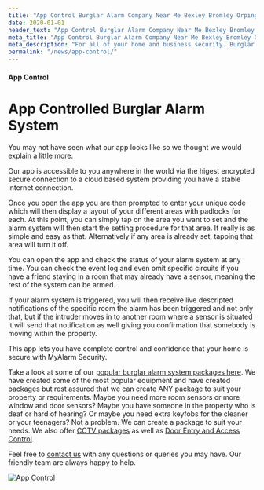 ```yaml
---
title: "App Control Burglar Alarm Company Near Me Bexley Bromley Orpington"
date: 2020-01-01
header_text: "App Control Burglar Alarm Company Near Me Bexley Bromley Orpington"
meta_title: "App Control Burglar Alarm Company Near Me Bexley Bromley Orpington"
meta_description: "For all of your home and business security. Burglar Alarm Servicing, Burglar Alarm Installation, Alarm Battery and CCTV. Call 020 8302 4065 or email us."
permalink: "/news/app-control/"
---
```


#### App Control

# App Controlled Burglar Alarm System

You may not have seen what our app looks like so we thought we would explain a little more.

Our app is accessible to you anywhere in the world via the higest encrypted secure connection to a cloud based system providing you have a stable internet connection.

Once you open the app you are then prompted to enter your unique code which will then display a layout of your different areas with padlocks for each. At this point, you can simply tap on the area you want to set and the alarm system will then start the setting procedure for that area. It really is as simple and easy as that. Alternatively if any area is already set, tapping that area will turn it off.

You can open the app and check the status of your alarm system at any time. You can check the event log and even omit specific circuits if you have a friend staying in a room that may already have a sensor, meaning the rest of the system can be armed.

If your alarm system is triggered, you will then receive live descripted notifications of the specific room the alarm has been triggered and not only that, but if the intruder moves in to another room where a sensor is situated it will send that notification as well giving you confirmation that somebody is moving within the property.

This app lets you have complete control and confidence that your home is secure with MyAlarm Security.

Take a look at some of our [popular burglar alarm system packages here](/categories/burglar-alarms/). We have created some of the most popular equipment and have created packages but rest assured that we can create ANY package to suit your property or requirements. Maybe you need more room sensors or more window and door sensors? Maybe you have someone in the property who is deaf or hard of hearing? Or maybe you need extra keyfobs for the cleaner or your teenagers? Not a problem. We can create a package to suit your needs. We also offer [CCTV packages](/categories/cctv/) as well as [Door Entry and Access Control](/categories/access-control/).

Feel free to [contact us](/contact/) with any questions or queries you may have. Our friendly team are always happy to help.

![App Control](https://res.cloudinary.com/kbs/image/upload/vqffat6itovowu9wnoiy.jpg)